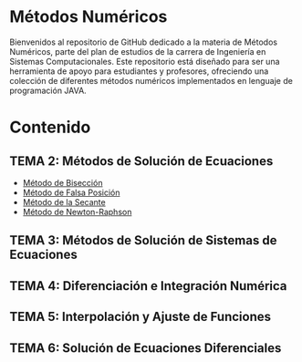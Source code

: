 # Métodos Numéricos

Bienvenidos al repositorio de GitHub dedicado a la materia de Métodos Numéricos, parte del plan de estudios de la carrera de Ingeniería en Sistemas Computacionales. Este repositorio está diseñado para ser una herramienta de apoyo para estudiantes y profesores, ofreciendo una colección de diferentes métodos numéricos implementados en lenguaje de programación JAVA. 

# Contenido

## TEMA 2: Métodos de Solución de Ecuaciones

- [Método de Bisección](./Tema%202/Método%20de%20Bisección.md)
- [Método de Falsa Posición](./Tema%202/Método%20Falsa%20Posición.md)
- [Método de la Secante](./Tema%202/Método%20Secante.md)
- [Método de Newton-Raphson](./Tema%202/Método%20de%20Newton-Raphson.md)

## TEMA 3: Métodos de Solución de Sistemas de Ecuaciones

## TEMA 4: Diferenciación e Integración Numérica

## TEMA 5: Interpolación y Ajuste de Funciones

## TEMA 6: Solución de Ecuaciones Diferenciales
